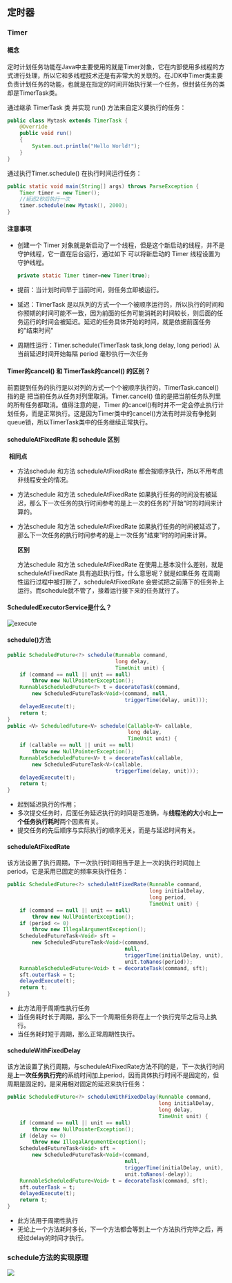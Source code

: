 ## 定时器

### Timer

#### 概念

定时计划任务功能在Java中主要使用的就是Timer对象，它在内部使用多线程的方式进行处理，所以它和多线程技术还是有非常大的关联的。在JDK中Timer类主要负责计划任务的功能，也就是在指定的时间开始执行某一个任务，但封装任务的类却是TimerTask类。

通过继承 TimerTask 类 并实现 run() 方法来自定义要执行的任务：

```Java
public class Mytask extends TimerTask {
    @Override
    public void run()
    {
        System.out.println("Hello World!");
    }
}
```

通过执行Timer.schedule() 在执行时间运行任务：

```Java
public static void main(String[] args) throws ParseException {
    Timer timer = new Timer();
    //延迟2秒后执行一次
    timer.schedule(new Mytask(), 2000);
}
```

#### 注意事项

- 创建一个 Timer 对象就是新启动了一个线程，但是这个新启动的线程，并不是守护线程，它一直在后台运行，通过如下 可以将新启动的 Timer 线程设置为守护线程。

  ```Java
  private static Timer timer=new Timer(true);
  ```

- 提前：当计划时间早于当前时间，则任务立即被运行。

- 延迟：TimerTask 是以队列的方式一个一个被顺序运行的，所以执行的时间和你预期的时间可能不一致，因为前面的任务可能消耗的时间较长，则后面的任务运行的时间会被延迟。延迟的任务具体开始的时间，就是依据前面任务的"结束时间"

- 周期性运行：Timer.schedule(TimerTask task,long delay, long period) 从 当前延迟时间开始每隔 period 毫秒执行一次任务

#### Timer的cancel() 和 TimerTask的cancel() 的区别？

前面提到任务的执行是以对列的方式一个个被顺序执行的，TimerTask.cancel() 指的是 把当前任务从任务对列里取消。Timer.cancel() 值的是把当前任务队列里的所有任务都取消。值得注意的是，Timer 的cancel()有时并不一定会停止执行计划任务，而是正常执行。这是因为Timer类中的cancel()方法有时并没有争抢到queue锁，所以TimerTask类中的任务继续正常执行。

#### scheduleAtFixedRate 和 schedule 区别

​	**相同点**

+ 方法schedule 和方法 scheduleAtFixedRate 都会按顺序执行，所以不用考虑非线程安全的情况。

+ 方法schedule 和方法 scheduleAtFixedRate 如果执行任务的时间没有被延迟，那么下一次任务的执行时间参考的是上一次的任务的"开始"时的时间来计算的。

+ 方法schedule 和方法 scheduleAtFixedRate 如果执行任务的时间被延迟了，那么下一次任务的执行时间参考的是上一次任务"结束"时的时间来计算。

  **区别**

   方法schedule 和方法 scheduleAtFixedRate 在使用上基本没什么差别，就是 scheduleAtFixedRate 具有追赶执行性，什么意思呢？就是如果任务 在周期性运行过程中被打断了，scheduleAtFixedRate 会尝试把之前落下的任务补上运行。而schedule就不管了，接着运行接下来的任务就行了。



#### ScheduledExecutorService是什么？

![execute](D:\Lese\Java基础\集合\image\execute.png)



#### schedule()方法

```Java
public ScheduledFuture<?> schedule(Runnable command,
                                   long delay,
                                   TimeUnit unit) {
    if (command == null || unit == null)
        throw new NullPointerException();
    RunnableScheduledFuture<?> t = decorateTask(command,
        new ScheduledFutureTask<Void>(command, null,
                                      triggerTime(delay, unit)));
    delayedExecute(t);
    return t;
}
public <V> ScheduledFuture<V> schedule(Callable<V> callable,
                                       long delay,
                                       TimeUnit unit) {
    if (callable == null || unit == null)
        throw new NullPointerException();
    RunnableScheduledFuture<V> t = decorateTask(callable,
        new ScheduledFutureTask<V>(callable,
                                   triggerTime(delay, unit)));
    delayedExecute(t);
    return t;
}
```

- 起到延迟执行的作用；
- 多次提交任务时，后面任务延迟执行的时间是否准确，与**线程池的大小**和**上一个任务执行耗时**两个因素有关。
- 提交任务的先后顺序与实际执行的顺序无关，而是与延迟时间有关。

#### scheduleAtFixedRate

该方法设置了执行周期，下一次执行时间相当于是上一次的执行时间加上period，它是采用已固定的频率来执行任务：

```Java
public ScheduledFuture<?> scheduleAtFixedRate(Runnable command,
                                              long initialDelay,
                                              long period,
                                              TimeUnit unit) {
    if (command == null || unit == null)
        throw new NullPointerException();
    if (period <= 0)
        throw new IllegalArgumentException();
    ScheduledFutureTask<Void> sft =
        new ScheduledFutureTask<Void>(command,
                                      null,
                                      triggerTime(initialDelay, unit),
                                      unit.toNanos(period));
    RunnableScheduledFuture<Void> t = decorateTask(command, sft);
    sft.outerTask = t;
    delayedExecute(t);
    return t;
}
```

- 此方法用于周期性执行任务
- 当任务耗时长于周期，那么下一个周期任务将在上一个执行完毕之后马上执行。
- 当任务耗时短于周期，那么正常周期性执行。

#### scheduleWithFixedDelay

该方法设置了执行周期，与scheduleAtFixedRate方法不同的是，下一次执行时间是**上一次任务执行完**的系统时间加上period，因而具体执行时间不是固定的，但周期是固定的，是采用相对固定的延迟来执行任务：

```Java
public ScheduledFuture<?> scheduleWithFixedDelay(Runnable command,
                                                 long initialDelay,
                                                 long delay,
                                                 TimeUnit unit) {
    if (command == null || unit == null)
        throw new NullPointerException();
    if (delay <= 0)
        throw new IllegalArgumentException();
    ScheduledFutureTask<Void> sft =
        new ScheduledFutureTask<Void>(command,
                                      null,
                                      triggerTime(initialDelay, unit),
                                      unit.toNanos(-delay));
    RunnableScheduledFuture<Void> t = decorateTask(command, sft);
    sft.outerTask = t;
    delayedExecute(t);
    return t;
}
```

- 此方法用于周期性执行
- 无论上一个方法耗时多长，下一个方法都会等到上一个方法执行完毕之后，再经过delay的时间才执行。

### schedule方法的实现原理

![](D:\Lese\Java基础\集合\image\schedule.png)






























